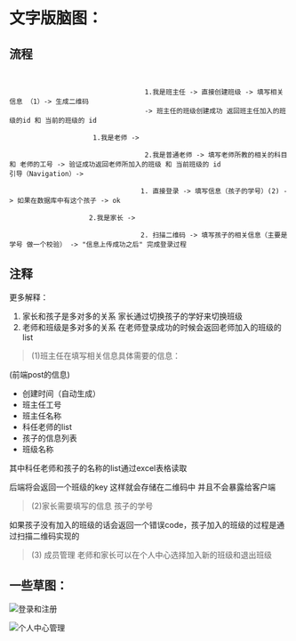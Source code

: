 # 文字版脑图：

## 流程

```       
                            
                            
                                  1.我是班主任 -> 直接创建班级 -> 填写相关信息 （1）-> 生成二维码 
                                  -> 班主任的班级创建成功 返回班主任加入的班级的id 和 当前的班级的 id
 
                     1.我是老师 ->         
 
                                  2.我是普通老师 -> 填写老师所教的相关的科目 和 老师的工号 -> 验证成功返回老师所加入的班级 和 当前班级的 id
引导（Navigation）-> 
                                 
                                 1. 直接登录 -> 填写信息（孩子的学号）(2) -> 如果在数据库中有这个孩子 -> ok

                    2.我是家长 -> 

                                 2. 扫描二维码 -> 填写孩子的相关信息（主要是学号 做一个校验） -> "信息上传成功之后" 完成登录过程

````
## 注释

更多解释：
1. 家长和孩子是多对多的关系
家长通过切换孩子的学好来切换班级
2. 老师和班级是多对多的关系
在老师登录成功的时候会返回老师加入的班级的list

> (1)班主任在填写相关信息具体需要的信息：

(前端post的信息)
- 创建时间（自动生成）
- 班主任工号
- 班主任名称
- 科任老师的list
- 孩子的信息列表
- 班级名称 

其中科任老师和孩子的名称的list通过excel表格读取

后端将会返回一个班级的key 这样就会存储在二维码中 并且不会暴露给客户端

> (2)家长需要填写的信息
孩子的学号

如果孩子没有加入的班级的话会返回一个错误code，孩子加入的班级的过程是通过扫描二维码实现的

> (3) 成员管理
老师和家长可以在个人中心选择加入新的班级和退出班级

##  一些草图：
![登录和注册](https://static.dingtalk.com/media/lADPDgQ9qR0CyZfNA2DNBIA_1152_864.jpg_620x10000q90g.jpg?auth_bizType=IM&auth_bizEntity=%7B%22cid%22%3A%22185863030%3A267532292%22%2C%22msgId%22%3A%22516944196900%22%7D&open_id=185863030)

![个人中心管理](https://static.dingtalk.com/media/lADPDgQ9qR0CgArNBIDNA2A_864_1152.jpg_620x10000q90g.jpg?auth_bizType=IM&auth_bizEntity=%7B%22cid%22%3A%22185863030%3A267532292%22%2C%22msgId%22%3A%22516912456734%22%7D&open_id=185863030)
